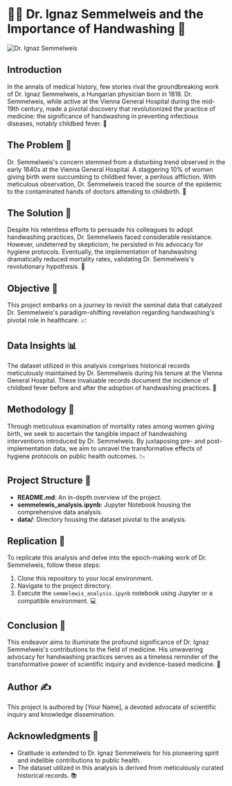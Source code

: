 # 👨‍⚕️ Dr. Ignaz Semmelweis and the Importance of Handwashing 🧼

![Dr. Ignaz Semmelweis](https://upload.wikimedia.org/wikipedia/commons/7/76/Semmelweis_IPP.png)

## Introduction
In the annals of medical history, few stories rival the groundbreaking work of Dr. Ignaz Semmelweis, a Hungarian physician born in 1818. Dr. Semmelweis, while active at the Vienna General Hospital during the mid-19th century, made a pivotal discovery that revolutionized the practice of medicine: the significance of handwashing in preventing infectious diseases, notably childbed fever. 🌟

## The Problem 🚨
Dr. Semmelweis's concern stemmed from a disturbing trend observed in the early 1840s at the Vienna General Hospital. A staggering 10% of women giving birth were succumbing to childbed fever, a perilous affliction. With meticulous observation, Dr. Semmelweis traced the source of the epidemic to the contaminated hands of doctors attending to childbirth. 🤚

## The Solution 🛁
Despite his relentless efforts to persuade his colleagues to adopt handwashing practices, Dr. Semmelweis faced considerable resistance. However, undeterred by skepticism, he persisted in his advocacy for hygiene protocols. Eventually, the implementation of handwashing dramatically reduced mortality rates, validating Dr. Semmelweis's revolutionary hypothesis. 🏥

## Objective 🎯
This project embarks on a journey to revisit the seminal data that catalyzed Dr. Semmelweis's paradigm-shifting revelation regarding handwashing's pivotal role in healthcare. 📈

## Data Insights 📊
The dataset utilized in this analysis comprises historical records meticulously maintained by Dr. Semmelweis during his tenure at the Vienna General Hospital. These invaluable records document the incidence of childbed fever before and after the adoption of handwashing practices. 📜

## Methodology 🧪
Through meticulous examination of mortality rates among women giving birth, we seek to ascertain the tangible impact of handwashing interventions introduced by Dr. Semmelweis. By juxtaposing pre- and post-implementation data, we aim to unravel the transformative effects of hygiene protocols on public health outcomes. 📉

## Project Structure 📁
- **README.md**: An in-depth overview of the project.
- **semmelewis_analysis.ipynb**: Jupyter Notebook housing the comprehensive data analysis.
- **data/**: Directory housing the dataset pivotal to the analysis.

## Replication 🔄
To replicate this analysis and delve into the epoch-making work of Dr. Semmelweis, follow these steps:
1. Clone this repository to your local environment.
2. Navigate to the project directory.
3. Execute the `semmelewis_analysis.ipynb` notebook using Jupyter or a compatible environment. 💻

## Conclusion 🎉
This endeavor aims to illuminate the profound significance of Dr. Ignaz Semmelweis's contributions to the field of medicine. His unwavering advocacy for handwashing practices serves as a timeless reminder of the transformative power of scientific inquiry and evidence-based medicine. 🌟

## Author ✍️
This project is authored by [Your Name], a devoted advocate of scientific inquiry and knowledge dissemination.

## Acknowledgments 🙏
- Gratitude is extended to Dr. Ignaz Semmelweis for his pioneering spirit and indelible contributions to public health.
- The dataset utilized in this analysis is derived from meticulously curated historical records. 📚
